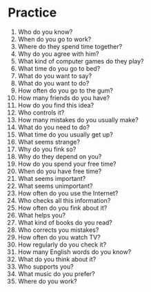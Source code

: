 # Practice

1. Who do you know?
2. When do you go to work?
3. Where do they spend time together?
4. Why do you agree with him?
5. What kind of computer games do they play?
6. What time do you go to bed?
7. What do you want to say?
8. What do you want to do?
9. How often do you go to the gum?
10. How many friends do you have?
11. How do you find this idea?
12. Who controls it?
13. How many mistakes do you usually make?
14. What do you need to do?
15. What time do you usually get up?
16. What seems strange?
17. Why do you fink so?
18. Why do they depend on you?
19. How do you spend your free time?
20. When do you have free time?
21. What seems important?
22. What seems unimportant?
23. How often do you use the Internet?
24. Who checks all this information?
25. How often do you fink about it?
26. What helps you?
27. What kind of books do you read?
28. Who corrects you mistakes?
29. How often do you watch TV?
30. How regularly do you check it?
31. How many English words do you know?
32. What do you think  about it?
33. Who supports you?
34. What music do you prefer?
35. Where do you work?
